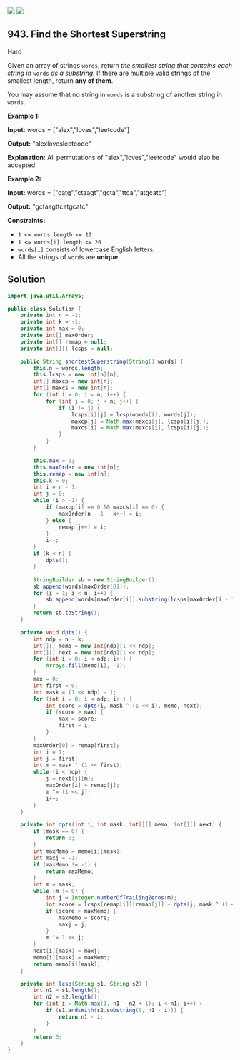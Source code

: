 [![](https://img.shields.io/github/stars/javadev/LeetCode-in-Java?label=Stars&style=flat-square)](https://github.com/javadev/LeetCode-in-Java)
[![](https://img.shields.io/github/forks/javadev/LeetCode-in-Java?label=Fork%20me%20on%20GitHub%20&style=flat-square)](https://github.com/javadev/LeetCode-in-Java/fork)

## 943\. Find the Shortest Superstring

Hard

Given an array of strings `words`, return _the smallest string that contains each string in_ `words` _as a substring_. If there are multiple valid strings of the smallest length, return **any of them**.

You may assume that no string in `words` is a substring of another string in `words`.

**Example 1:**

**Input:** words = ["alex","loves","leetcode"]

**Output:** "alexlovesleetcode"

**Explanation:** All permutations of "alex","loves","leetcode" would also be accepted.

**Example 2:**

**Input:** words = ["catg","ctaagt","gcta","ttca","atgcatc"]

**Output:** "gctaagttcatgcatc"

**Constraints:**

*   `1 <= words.length <= 12`
*   `1 <= words[i].length <= 20`
*   `words[i]` consists of lowercase English letters.
*   All the strings of `words` are **unique**.

## Solution

```java
import java.util.Arrays;

public class Solution {
    private int n = -1;
    private int k = -1;
    private int max = 0;
    private int[] maxOrder;
    private int[] remap = null;
    private int[][] lcsps = null;

    public String shortestSuperstring(String[] words) {
        this.n = words.length;
        this.lcsps = new int[n][n];
        int[] maxcp = new int[n];
        int[] maxcs = new int[n];
        for (int i = 0; i < n; i++) {
            for (int j = 0; j < n; j++) {
                if (i != j) {
                    lcsps[i][j] = lcsp(words[i], words[j]);
                    maxcp[j] = Math.max(maxcp[j], lcsps[i][j]);
                    maxcs[i] = Math.max(maxcs[i], lcsps[i][j]);
                }
            }
        }

        this.max = 0;
        this.maxOrder = new int[n];
        this.remap = new int[n];
        this.k = 0;
        int i = n - 1;
        int j = 0;
        while (i > -1) {
            if (maxcp[i] == 0 && maxcs[i] == 0) {
                maxOrder[n - 1 - k++] = i;
            } else {
                remap[j++] = i;
            }
            i--;
        }
        if (k < n) {
            dpts();
        }

        StringBuilder sb = new StringBuilder();
        sb.append(words[maxOrder[0]]);
        for (i = 1; i < n; i++) {
            sb.append(words[maxOrder[i]].substring(lcsps[maxOrder[i - 1]][maxOrder[i]]));
        }
        return sb.toString();
    }

    private void dpts() {
        int ndp = n - k;
        int[][] memo = new int[ndp][1 << ndp];
        int[][] next = new int[ndp][1 << ndp];
        for (int i = 0; i < ndp; i++) {
            Arrays.fill(memo[i], -1);
        }
        max = 0;
        int first = 0;
        int mask = (1 << ndp) - 1;
        for (int i = 0; i < ndp; i++) {
            int score = dpts(i, mask ^ (1 << i), memo, next);
            if (score > max) {
                max = score;
                first = i;
            }
        }
        maxOrder[0] = remap[first];
        int i = 1;
        int j = first;
        int m = mask ^ (1 << first);
        while (i < ndp) {
            j = next[j][m];
            maxOrder[i] = remap[j];
            m ^= (1 << j);
            i++;
        }
    }

    private int dpts(int i, int mask, int[][] memo, int[][] next) {
        if (mask == 0) {
            return 0;
        }
        int maxMemo = memo[i][mask];
        int maxj = -1;
        if (maxMemo != -1) {
            return maxMemo;
        }
        int m = mask;
        while (m != 0) {
            int j = Integer.numberOfTrailingZeros(m);
            int score = lcsps[remap[i]][remap[j]] + dpts(j, mask ^ (1 << j), memo, next);
            if (score > maxMemo) {
                maxMemo = score;
                maxj = j;
            }
            m ^= 1 << j;
        }
        next[i][mask] = maxj;
        memo[i][mask] = maxMemo;
        return memo[i][mask];
    }

    private int lcsp(String s1, String s2) {
        int n1 = s1.length();
        int n2 = s2.length();
        for (int i = Math.max(1, n1 - n2 + 1); i < n1; i++) {
            if (s1.endsWith(s2.substring(0, n1 - i))) {
                return n1 - i;
            }
        }
        return 0;
    }
}
```
